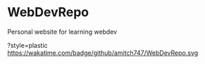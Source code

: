# WebDevRepo
Personal website for learning webdev

?style=plastic https://wakatime.com/badge/github/amitch747/WebDevRepo.svg

